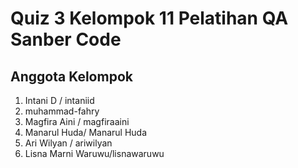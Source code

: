 # Quiz 3 Kelompok 11 Pelatihan QA Sanber Code

## Anggota Kelompok

1. Intani D / intaniid
2. muhammad-fahry
3. Magfira Aini / magfiraaini
4. Manarul Huda/ Manarul Huda
5. Ari Wilyan / ariwilyan
6. Lisna Marni Waruwu/lisnawaruwu
